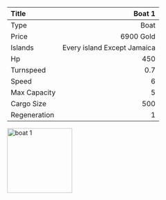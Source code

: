 |Title        | Boat 1     
|:-|-:
|Type         | Boat           
|Price        | 6900 Gold    
|Islands      | Every island Except Jamaica
|Hp           | 450
|Turnspeed    | 0.7
|Speed        | 6
|Max Capacity | 5
|Cargo Size   | 500
|Regeneration | 1

<img src="/assets/img/ships/boat.png" alt="boat 1" width="150px" length="150px">
